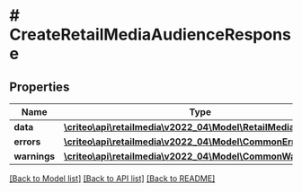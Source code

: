 # # CreateRetailMediaAudienceResponse

## Properties

Name | Type | Description | Notes
------------ | ------------- | ------------- | -------------
**data** | [**\criteo\api\retailmedia\v2022_04\Model\RetailMediaAudience**](RetailMediaAudience.md) |  |
**errors** | [**\criteo\api\retailmedia\v2022_04\Model\CommonError[]**](CommonError.md) |  | [optional]
**warnings** | [**\criteo\api\retailmedia\v2022_04\Model\CommonWarning[]**](CommonWarning.md) |  | [optional]

[[Back to Model list]](../../README.md#models) [[Back to API list]](../../README.md#endpoints) [[Back to README]](../../README.md)
